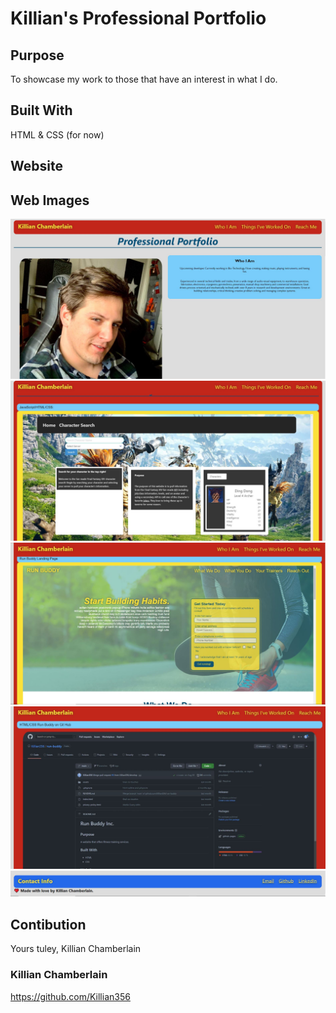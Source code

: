 # Killian's Professional Portfolio

## Purpose
To showcase my work to those that have an interest in what I do.

## Built With
HTML & CSS (for now)

## Website

## Web Images
![Screenshot](assets/images/kpp1.JPG "portfolio")
![Screenshot](assets/images/kpp2.JPG "portfolio")
![Screenshot](assets/images/kpp3.JPG "portfolio")
![Screenshot](assets/images/kpp4.JPG "portfolio")
![Screenshot](assets/images/kpp5.JPG "portfolio")

## Contibution
Yours tuley, Killian Chamberlain

### Killian Chamberlain
https://github.com/Killian356
